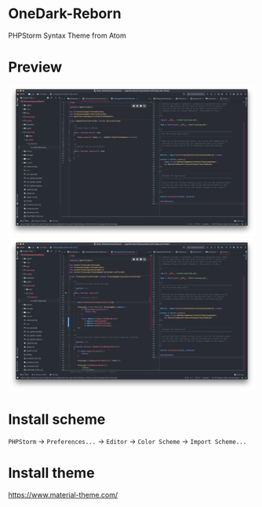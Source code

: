 # OneDark-Reborn
PHPStorm Syntax Theme from Atom

# Preview
![Preview image](preview.png)
![Preview2 image](preview-2.png)

# Install scheme
`PHPStorm` → `Preferences...` → `Editor` → `Color Scheme` → `Import Scheme...`

# Install theme
https://www.material-theme.com/

